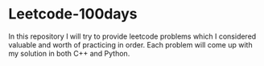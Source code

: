# Leetcode-100days
In this repository I will try to provide leetcode problems which I considered valuable and worth of practicing in order. Each problem will come up with my solution in both C++ and Python.
